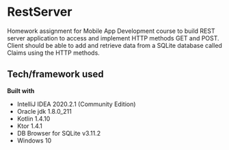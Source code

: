 # RestServer
Homework assignment for Mobile App Development course to build REST server application to access and implement HTTP methods GET and POST. Client should be able to add and retrieve data from a SQLite database called Claims using the HTTP methods.

## Tech/framework used
<b>Built with</b>
- IntelliJ IDEA 2020.2.1 (Community Edition)
- Oracle jdk 1.8.0_211
- Kotlin 1.4.10
- Ktor 1.4.1
- DB Browser for SQLite v3.11.2
- Windows 10
